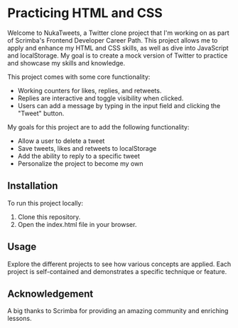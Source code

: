 # Practicing HTML and CSS

Welcome to NukaTweets, a Twitter clone project that I'm working on as part of Scrimba's Frontend Developer Career Path. This project allows me to apply and enhance my HTML and CSS skills, as well as dive into JavaScript and localStorage. My goal is to create a mock version of Twitter to practice and showcase my skills and knowledge.

This project comes with some core functionality:
- Working counters for likes, replies, and retweets.
- Replies are interactive and toggle visibility when clicked.
- Users can add a message by typing in the input field and clicking the "Tweet" button.

My goals for this project are to add the following functionality:
- Allow a user to delete a tweet
- Save tweets, likes and retweets to localStorage
- Add the ability to reply to a specific tweet
- Personalize the project to become my own

## Installation
To run this project locally:

1. Clone this repository.
2. Open the index.html file in your browser.

## Usage
Explore the different projects to see how various concepts are applied. Each project is self-contained and demonstrates a specific technique or feature.

## Acknowledgement
A big thanks to Scrimba for providing an amazing community and enriching lessons.